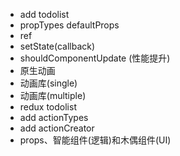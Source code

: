 - add todolist
- propTypes defaultProps
- ref
- setState(callback)
- shouldComponentUpdate (性能提升)
- 原生动画
- 动画库(single)
- 动画库(multiple)
- redux todolist
- add actionTypes
- add actionCreator
- props、智能组件(逻辑)和木偶组件(UI)

